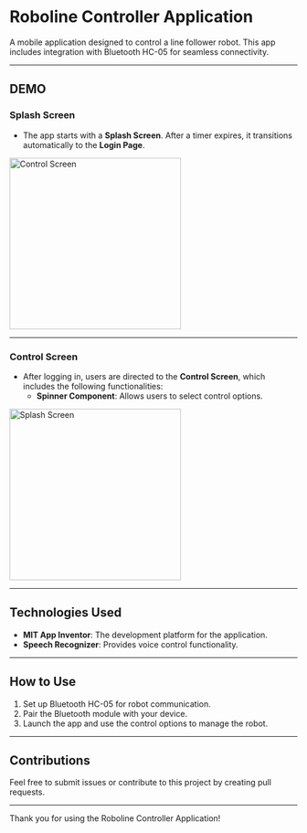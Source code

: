 # Roboline Controller Application

A mobile application designed to control a line follower robot. This app includes integration with Bluetooth HC-05 for seamless connectivity.

---

## **DEMO**

### **Splash Screen**
- The app starts with a **Splash Screen**. After a timer expires, it transitions automatically to the **Login Page**.
<img src="https://github.com/user-attachments/assets/70fbbca7-e668-4de3-ac68-f6d22645b8e5" alt="Control Screen" style="height: 300px; width: auto;">


---

### **Control Screen**
- After logging in, users are directed to the **Control Screen**, which includes the following functionalities:
  - **Spinner Component**: Allows users to select control options.
<img src="https://github.com/user-attachments/assets/f4e64d1f-5176-4a15-ae43-bfe2d211655f" alt="Splash Screen" style="height: 300px; width: auto;">

---

## **Technologies Used**
- **MIT App Inventor**: The development platform for the application.
- **Speech Recognizer**: Provides voice control functionality.

---

## **How to Use**
1. Set up Bluetooth HC-05 for robot communication.
2. Pair the Bluetooth module with your device.
3. Launch the app and use the control options to manage the robot.

---

## **Contributions**
Feel free to submit issues or contribute to this project by creating pull requests.

---

Thank you for using the Roboline Controller Application!
